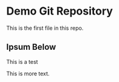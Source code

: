 # Demo Git Repository

This is the first file in this repo.

## Ipsum Below

This is a test

This is more text.

